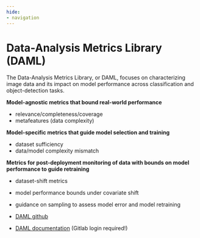 ```yaml
---
hide:
- navigation
---
```


# Data-Analysis Metrics Library (DAML)

The Data-Analysis Metrics Library, or DAML, focuses on characterizing image data and its impact on model performance across classification and object-detection tasks.

**Model-agnostic metrics that bound real-world performance**

- relevance/completeness/coverage
- metafeatures (data complexity)

**Model-specific metrics that guide model selection and training**

- dataset sufficiency
- data/model complexity mismatch

**Metrics for post-deployment monitoring of data with bounds on model performance to guide retraining**

- dataset-shift metrics
- model performance bounds under covariate shift
- guidance on sampling to assess model error and model retraining

- [DAML github](https://github.com/aria-ml/daml)
- [DAML documentation](https://jatic.pages.jatic.net/aria/daml/) (Gitlab login required!)
